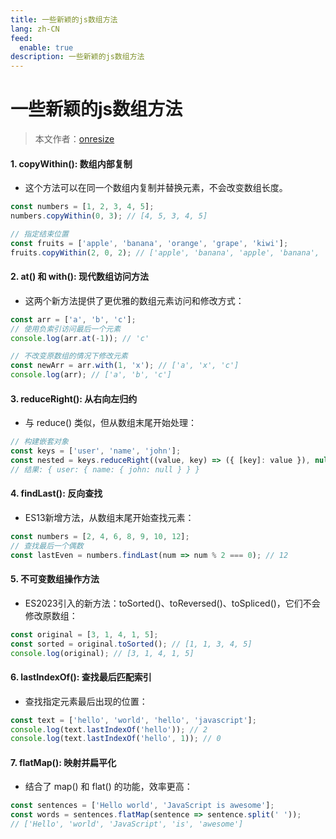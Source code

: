 ```yaml
---
title: 一些新颖的js数组方法
lang: zh-CN
feed:
  enable: true
description: 一些新颖的js数组方法
---
```


# 一些新颖的js数组方法

> 本文作者：[onresize](https://github.com/onresize)

#### 1. copyWithin(): 数组内部复制
- 这个方法可以在同一个数组内复制并替换元素，不会改变数组长度。
```js
const numbers = [1, 2, 3, 4, 5];
numbers.copyWithin(0, 3); // [4, 5, 3, 4, 5]

// 指定结束位置
const fruits = ['apple', 'banana', 'orange', 'grape', 'kiwi'];
fruits.copyWithin(2, 0, 2); // ['apple', 'banana', 'apple', 'banana', 'kiwi']
```

#### 2. at() 和 with(): 现代数组访问方法
- 这两个新方法提供了更优雅的数组元素访问和修改方式：
```js
const arr = ['a', 'b', 'c'];
// 使用负索引访问最后一个元素
console.log(arr.at(-1)); // 'c'

// 不改变原数组的情况下修改元素
const newArr = arr.with(1, 'x'); // ['a', 'x', 'c']
console.log(arr); // ['a', 'b', 'c']
```

#### 3. reduceRight(): 从右向左归约
- 与 reduce() 类似，但从数组末尾开始处理：
```js
// 构建嵌套对象
const keys = ['user', 'name', 'john'];
const nested = keys.reduceRight((value, key) => ({ [key]: value }), null);
// 结果: { user: { name: { john: null } } }
```

#### 4. findLast(): 反向查找
- ES13新增方法，从数组末尾开始查找元素：
```js
const numbers = [2, 4, 6, 8, 9, 10, 12];
// 查找最后一个偶数
const lastEven = numbers.findLast(num => num % 2 === 0); // 12
```

#### 5. 不可变数组操作方法
- ES2023引入的新方法：toSorted()、toReversed()、toSpliced()，它们不会修改原数组：
```js
const original = [3, 1, 4, 1, 5];
const sorted = original.toSorted(); // [1, 1, 3, 4, 5]
console.log(original); // [3, 1, 4, 1, 5]
```

#### 6. lastIndexOf(): 查找最后匹配索引
- 查找指定元素最后出现的位置：
```js
const text = ['hello', 'world', 'hello', 'javascript'];
console.log(text.lastIndexOf('hello')); // 2
console.log(text.lastIndexOf('hello', 1)); // 0
```

#### 7. flatMap(): 映射并扁平化
- 结合了 map() 和 flat() 的功能，效率更高：
```js
const sentences = ['Hello world', 'JavaScript is awesome'];
const words = sentences.flatMap(sentence => sentence.split(' '));
// ['Hello', 'world', 'JavaScript', 'is', 'awesome']
```